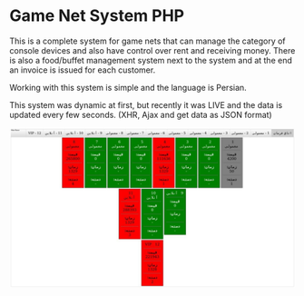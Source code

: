 # Game Net System PHP

This is a complete system for game nets that can manage the category of console devices and also have control over rent and receiving money.
There is also a food/buffet management system next to the system and at the end an invoice is issued for each customer.

Working with this system is simple and the language is Persian.

This system was dynamic at first, but recently it was LIVE and the data is updated every few seconds. (XHR, Ajax and get data as JSON format)

![](demo.jpg)
